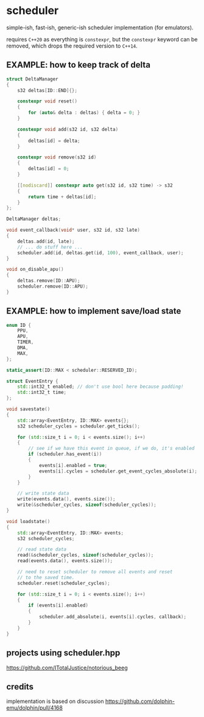 # scheduler
simple-ish, fast-ish, generic-ish scheduler implementation (for emulators).

requires `C++20` as everything is `constexpr`, but the `constexpr` keyword can be removed, which drops
the required version to `C++14`.

## EXAMPLE: how to keep track of delta

```c++
struct DeltaManager
{
    s32 deltas[ID::END]{};

    constexpr void reset()
    {
        for (auto& delta : deltas) { delta = 0; }
    }

    constexpr void add(s32 id, s32 delta)
    {
        deltas[id] = delta;
    }

    constexpr void remove(s32 id)
    {
        deltas[id] = 0;
    }

    [[nodiscard]] constexpr auto get(s32 id, s32 time) -> s32
    {
        return time + deltas[id];
    }
};

DeltaManager deltas;

void event_callback(void* user, s32 id, s32 late)
{
    deltas.add(id, late);
    // ... do stuff here ...
    scheduler.add(id, deltas.get(id, 100), event_callback, user);
}

void on_disable_apu()
{
    deltas.remove(ID::APU);
    scheduler.remove(ID::APU);
}
```

## EXAMPLE: how to implement save/load state

```c++
enum ID {
    PPU,
    APU,
    TIMER,
    DMA,
    MAX,
};

static_assert(ID::MAX < scheduler::RESERVED_ID);

struct EventEntry {
    std::int32_t enabled; // don't use bool here because padding!
    std::int32_t time;
};

void savestate()
{
    std::array<EventEntry, ID::MAX> events{};
    s32 scheduler_cycles = scheduler.get_ticks();

    for (std::size_t i = 0; i < events.size(); i++)
    {
        // see if we have this event in queue, if we do, it's enabled
        if (scheduler.has_event(i))
        {
            events[i].enabled = true;
            events[i].cycles = scheduler.get_event_cycles_absolute(i);
        }
    }

    // write state data
    write(events.data(), events.size());
    write(&scheduler_cycles, sizeof(scheduler_cycles));
}

void loadstate()
{
    std::array<EventEntry, ID::MAX> events;
    s32 scheduler_cycles;

    // read state data
    read(&scheduler_cycles, sizeof(scheduler_cycles));
    read(events.data(), events.size());

    // need to reset scheduler to remove all events and reset
    // to the saved time.
    scheduler.reset(scheduler_cycles);

    for (std::size_t i = 0; i < events.size(); i++)
    {
        if (events[i].enabled)
        {
            scheduler.add_absolute(i, events[i].cycles, callback);
        }
    }
}
```

## projects using scheduler.hpp

https://github.com/ITotalJustice/notorious_beeg

## credits

implementation is based on discussion <https://github.com/dolphin-emu/dolphin/pull/4168>
